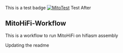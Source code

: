 This is a test badge [![MitoTest][mitotest-badge]][mitotest] Test After
## MitoHiFi-Workflow  
This is a workflow to run MitoHiFi on hifiasm assembly

[mitotest-badge]: https://github.com/nolwarre/MitoHiFi-Workflow/actions/workflows/blank.yml/badge.svg
[mitotest]: https://github.com/nolwarre/MitoHiFi-Workflow/actions?query=workflow%3ACI
Updating the readme
